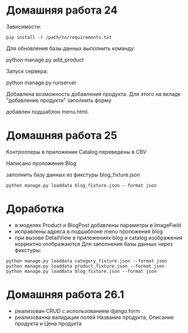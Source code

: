 ﻿# Домашняя работа 24

Зависимости:
```
pip install -r /path/to/requirements.txt
```
Для обновления базы данных выполнить команду:

python manage.py add_product

Запуск сервера:

python manage.py runserver

Добавлена возможность добавления продукта. Для этого на вкладе "добавление продукта" заполнить форму

добавлен подшаблон menu.html.

# Домашняя работа 25
Контроллеры в приложении Catalog переведены в CBV

Написано проложение Blog

заполнить базу данных из фикстуры blog_fixture.json
```commandline
python manage.py loaddata blog_fixture.json --format json 
```
# Доработка
- в моделях Product и BlogPost добавлены параметры в ImageField 
- исправлены адреса в подшаблоне menu проложения blog
- при вызове DetailView в приложениях blog и catalog изображения корректно отображаются
Для заполнения базы данных через фикстуры:
```commandline
python manage.py loaddata category_fixture.json --format json
python manage.py loaddata product_fixture.json --format json
python manage.py loaddata blog_fixture.json --format json
```

# Домашняя работа 26.1

- реализован CRUD с использованием django.form
- реализованна валидация полей Название продукта, Описание продукта и Цена продукта